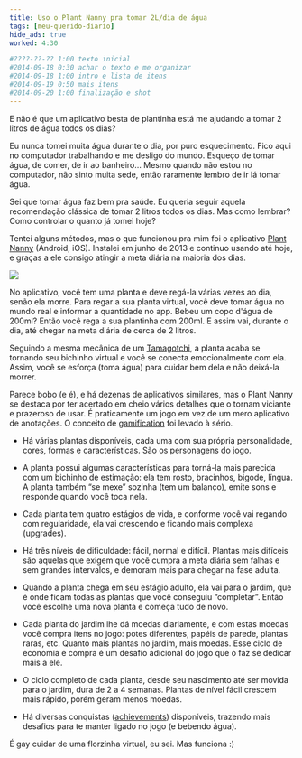 ```yaml
---
title: Uso o Plant Nanny pra tomar 2L/dia de água
tags: [meu-querido-diario]
hide_ads: true
worked: 4:30

#????-??-?? 1:00 texto inicial
#2014-09-18 0:30 achar o texto e me organizar
#2014-09-18 1:00 intro e lista de itens
#2014-09-19 0:50 mais itens
#2014-09-20 1:00 finalização e shot
---
```


E não é que um aplicativo besta de plantinha está me ajudando a tomar 2 litros de água todos os dias?

Eu nunca tomei muita água durante o dia, por puro esquecimento. Fico aqui no computador trabalhando e me desligo do mundo. Esqueço de tomar água, de comer, de ir ao banheiro… Mesmo quando não estou no computador, não sinto muita sede, então raramente lembro de ir lá tomar água.

Sei que tomar água faz bem pra saúde. Eu queria seguir aquela recomendação clássica de tomar 2 litros todos os dias. Mas como lembrar? Como controlar o quanto já tomei hoje?

Tentei alguns métodos, mas o que funcionou pra mim foi o aplicativo [Plant Nanny][] (Android, iOS). Instalei em junho de 2013 e continuo usando até hoje, e graças a ele consigo atingir a meta diária na maioria dos dias.

![](http://aurelio.net/img/blog/plant-nanny.jpg)

No aplicativo, você tem uma planta e deve regá-la várias vezes ao dia, senão ela morre. Para regar a sua planta virtual, você deve tomar água no mundo real e informar a quantidade no app. Bebeu um copo d'água de 200ml? Então você rega a sua plantinha com 200ml. E assim vai, durante o dia, até chegar na meta diária de cerca de 2 litros.

Seguindo a mesma mecânica de um [Tamagotchi][], a planta acaba se tornando seu bichinho virtual e você se conecta emocionalmente com ela. Assim, você se esforça (toma água) para cuidar bem dela e não deixá-la morrer.

Parece bobo (e é), e há dezenas de aplicativos similares, mas o Plant Nanny se destaca por ter acertado em cheio vários detalhes que o tornam viciante e prazeroso de usar. É praticamente um jogo em vez de um mero aplicativo de anotações. O conceito de [gamification][] foi levado à sério.

- Há várias plantas disponíveis, cada uma com sua própria personalidade, cores, formas e características. São os personagens do jogo.

- A planta possui algumas características para torná-la mais parecida com um bichinho de estimação: ela tem rosto, bracinhos, bigode, língua. A planta também “se mexe” sozinha (tem um balanço), emite sons e responde quando você toca nela.

- Cada planta tem quatro estágios de vida, e conforme você vai regando com regularidade, ela vai crescendo e ficando mais complexa (upgrades).

- Há três níveis de dificuldade: fácil, normal e difícil. Plantas mais difíceis são aquelas que exigem que você cumpra a meta diária sem falhas e sem grandes intervalos, e demoram mais para chegar na fase adulta.

- Quando a planta chega em seu estágio adulto, ela vai para o jardim, que é onde ficam todas as plantas que você conseguiu “completar”. Então você escolhe uma nova planta e começa tudo de novo.

- Cada planta do jardim lhe dá moedas diariamente, e com estas moedas você compra itens no jogo: potes diferentes, papéis de parede, plantas raras, etc. Quanto mais plantas no jardim, mais moedas. Esse ciclo de economia e compra é um desafio adicional do jogo que o faz se dedicar mais a ele.

- O ciclo completo de cada planta, desde seu nascimento até ser movida para o jardim, dura de 2 a 4 semanas. Plantas de nível fácil crescem mais rápido, porém geram menos moedas.

- Há diversas conquistas ([achievements][]) disponíveis, trazendo mais desafios para te manter ligado no jogo (e bebendo água).

É gay cuidar de uma florzinha virtual, eu sei. Mas funciona :)


[Plant Nanny]:  http://fourdesire.com/works/plantnanny
[Tamagotchi]:   http://aurelio.net/tamagotchi/
[gamification]: http://en.wikipedia.org/wiki/Gamification
[achievements]: http://en.wikipedia.org/wiki/Achievement_(video_gaming)
